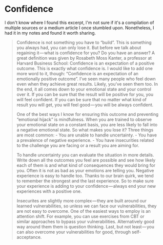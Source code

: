 # Confidence

I don't know where I found this excerpt, I'm not sure if it's a compilation of multiple sources or a medium article I once stumbled upon.
Nonetheless, I had it in my notes and found it worth sharing.

> Confidence is not something you have to “build”.
> This is something you always had, you can only lose it. But before we talk about regaining it — what is confidence for you? Do you have an answer?
> A great definition was given by Rosabeth Moss Kanter, a professor at Harvard Business School:
> Confidence is an expectation of a positive outcome.
> This is exactly what confidence is. I would like to add one more word to it, though: “Confidence is an expectation of an emotionally positive outcome”. I’ve seen many people who feel down even when they achieve great results. Likely, you’ve seen them too.
> In the end, it all comes down to your emotional state and your control over it. If you can be sure that the result will be positive for you, you will feel confident. If you can be sure that no matter what kind of result you will get, you will feel good — you will be always confident.
>
> One of the best ways I know for ensuring this outcome and preventing “emotional hijack” is mindfulness. When you are trained to observe your emotional state on a constant basis, you are less likely to fall into a negative emotional state.
> So what makes you lose it?
> Three things are most common: - You are unable to handle uncertainty. - You have a prevalence of negative experience. - You have insecurities related to the challenge you are facing or a result you are aiming for.
>
> To handle uncertainty you can evaluate the situation in more details. Write down all the outcomes you feel are possible and see how likely each of them is and what kind of consequences they would bring for you. Often it is not as bad as your emotions are telling you.
> Negative experience is easy to handle too. Thanks to our brain quirk, we tend to remember the strongest and the last experience. So to make sure your experience is adding to your confidence — always end your new experiences with a positive one.
>
> Insecurites are slightly more complex — they are built around our learned vulnerabilities, so unless we can face our vulnerabilities, they are not easy to overcome. One of the easiest ways to employ is an attention shift. For example, you can use exercises from CBT or similar approaches to bypass your vulnerabilities. Alternatively good way around them them is question thinking. Last, but not least — you can also overcome your vulnerabilities for good, through self-acceptance.
